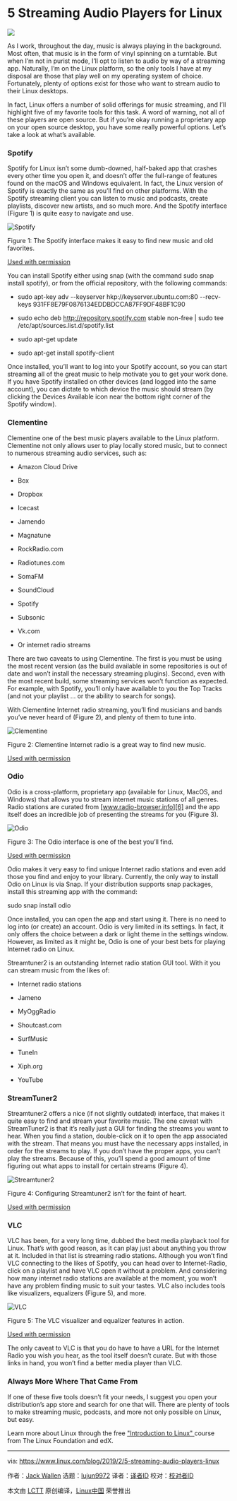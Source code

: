 [#]: collector: (lujun9972)
[#]: translator: (Chao-zhi )
[#]: reviewer: ( )
[#]: publisher: ( )
[#]: url: ( )
[#]: subject: (5 Streaming Audio Players for Linux)
[#]: via: (https://www.linux.com/blog/2019/2/5-streaming-audio-players-linux)
[#]: author: (Jack Wallen https://www.linux.com/users/jlwallen)

5 Streaming Audio Players for Linux
======
![](https://www.linux.com/sites/lcom/files/styles/rendered_file/public/music-main.png?itok=bTxfvadR)

As I work, throughout the day, music is always playing in the background. Most often, that music is in the form of vinyl spinning on a turntable. But when I’m not in purist mode, I’ll opt to listen to audio by way of a streaming app. Naturally, I’m on the Linux platform, so the only tools I have at my disposal are those that play well on my operating system of choice. Fortunately, plenty of options exist for those who want to stream audio to their Linux desktops.

In fact, Linux offers a number of solid offerings for music streaming, and I’ll highlight five of my favorite tools for this task. A word of warning, not all of these players are open source. But if you’re okay running a proprietary app on your open source desktop, you have some really powerful options. Let’s take a look at what’s available.

### Spotify

Spotify for Linux isn’t some dumb-downed, half-baked app that crashes every other time you open it, and doesn’t offer the full-range of features found on the macOS and Windows equivalent. In fact, the Linux version of Spotify is exactly the same as you’ll find on other platforms. With the Spotify streaming client you can listen to music and podcasts, create playlists, discover new artists, and so much more. And the Spotify interface (Figure 1) is quite easy to navigate and use.

![Spotify][2]

Figure 1: The Spotify interface makes it easy to find new music and old favorites.

[Used with permission][3]

You can install Spotify either using snap (with the command sudo snap install spotify), or from the official repository, with the following commands:

  * sudo apt-key adv --keyserver hkp://keyserver.ubuntu.com:80 --recv-keys 931FF8E79F0876134EDDBDCCA87FF9DF48BF1C90

  * sudo echo deb <http://repository.spotify.com> stable non-free | sudo tee /etc/apt/sources.list.d/spotify.list

  * sudo apt-get update

  * sudo apt-get install spotify-client




Once installed, you’ll want to log into your Spotify account, so you can start streaming all of the great music to help motivate you to get your work done. If you have Spotify installed on other devices (and logged into the same account), you can dictate to which device the music should stream (by clicking the Devices Available icon near the bottom right corner of the Spotify window).

### Clementine

Clementine one of the best music players available to the Linux platform. Clementine not only allows user to play locally stored music, but to connect to numerous streaming audio services, such as:

  * Amazon Cloud Drive

  * Box

  * Dropbox

  * Icecast

  * Jamendo

  * Magnatune

  * RockRadio.com

  * Radiotunes.com

  * SomaFM

  * SoundCloud

  * Spotify

  * Subsonic

  * Vk.com

  * Or internet radio streams




There are two caveats to using Clementine. The first is you must be using the most recent version (as the build available in some repositories is out of date and won’t install the necessary streaming plugins). Second, even with the most recent build, some streaming services won’t function as expected. For example, with Spotify, you’ll only have available to you the Top Tracks (and not your playlist … or the ability to search for songs).

With Clementine Internet radio streaming, you’ll find musicians and bands you’ve never heard of (Figure 2), and plenty of them to tune into.

![Clementine][5]

Figure 2: Clementine Internet radio is a great way to find new music.

[Used with permission][3]

### Odio

Odio is a cross-platform, proprietary app (available for Linux, MacOS, and Windows) that allows you to stream internet music stations of all genres. Radio stations are curated from [www.radio-browser.info][6] and the app itself does an incredible job of presenting the streams for you (Figure 3).


![Odio][8]

Figure 3: The Odio interface is one of the best you’ll find.

[Used with permission][3]

Odio makes it very easy to find unique Internet radio stations and even add those you find and enjoy to your library. Currently, the only way to install Odio on Linux is via Snap. If your distribution supports snap packages, install this streaming app with the command:

sudo snap install odio

Once installed, you can open the app and start using it. There is no need to log into (or create) an account. Odio is very limited in its settings. In fact, it only offers the choice between a dark or light theme in the settings window. However, as limited as it might be, Odio is one of your best bets for playing Internet radio on Linux.

Streamtuner2 is an outstanding Internet radio station GUI tool. With it you can stream music from the likes of:

  * Internet radio stations

  * Jameno

  * MyOggRadio

  * Shoutcast.com

  * SurfMusic

  * TuneIn

  * Xiph.org

  * YouTube


### StreamTuner2

Streamtuner2 offers a nice (if not slightly outdated) interface, that makes it quite easy to find and stream your favorite music. The one caveat with StreamTuner2 is that it’s really just a GUI for finding the streams you want to hear. When you find a station, double-click on it to open the app associated with the stream. That means you must have the necessary apps installed, in order for the streams to play. If you don’t have the proper apps, you can’t play the streams. Because of this, you’ll spend a good amount of time figuring out what apps to install for certain streams (Figure 4).

![Streamtuner2][10]

Figure 4: Configuring Streamtuner2 isn’t for the faint of heart.

[Used with permission][3]

### VLC

VLC has been, for a very long time, dubbed the best media playback tool for Linux. That’s with good reason, as it can play just about anything you throw at it. Included in that list is streaming radio stations. Although you won’t find VLC connecting to the likes of Spotify, you can head over to Internet-Radio, click on a playlist and have VLC open it without a problem. And considering how many internet radio stations are available at the moment, you won’t have any problem finding music to suit your tastes. VLC also includes tools like visualizers, equalizers (Figure 5), and more.

![VLC ][12]

Figure 5: The VLC visualizer and equalizer features in action.

[Used with permission][3]

The only caveat to VLC is that you do have to have a URL for the Internet Radio you wish you hear, as the tool itself doesn’t curate. But with those links in hand, you won’t find a better media player than VLC.

### Always More Where That Came From

If one of these five tools doesn’t fit your needs, I suggest you open your distribution’s app store and search for one that will. There are plenty of tools to make streaming music, podcasts, and more not only possible on Linux, but easy.

Learn more about Linux through the free ["Introduction to Linux" ][13] course from The Linux Foundation and edX.

--------------------------------------------------------------------------------

via: https://www.linux.com/blog/2019/2/5-streaming-audio-players-linux

作者：[Jack Wallen][a]
选题：[lujun9972][b]
译者：[译者ID](https://github.com/译者ID)
校对：[校对者ID](https://github.com/校对者ID)

本文由 [LCTT](https://github.com/LCTT/TranslateProject) 原创编译，[Linux中国](https://linux.cn/) 荣誉推出

[a]: https://www.linux.com/users/jlwallen
[b]: https://github.com/lujun9972
[2]: https://www.linux.com/sites/lcom/files/styles/rendered_file/public/spotify_0.jpg?itok=8-Ym-R61 (Spotify)
[3]: https://www.linux.com/licenses/category/used-permission
[5]: https://www.linux.com/sites/lcom/files/styles/rendered_file/public/clementine_0.jpg?itok=5oODJO3b (Clementine)
[6]: http://www.radio-browser.info
[8]: https://www.linux.com/sites/lcom/files/styles/rendered_file/public/odio.jpg?itok=sNPTSS3c (Odio)
[10]: https://www.linux.com/sites/lcom/files/styles/rendered_file/public/streamtuner2.jpg?itok=1MSbafWj (Streamtuner2)
[12]: https://www.linux.com/sites/lcom/files/styles/rendered_file/public/vlc_0.jpg?itok=QEOsq7Ii (VLC )
[13]: https://training.linuxfoundation.org/linux-courses/system-administration-training/introduction-to-linux
